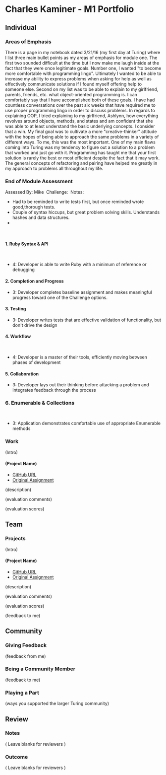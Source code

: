 # Charles Kaminer - M1 Portfolio

## Individual

### Areas of Emphasis

There is a page in my notebook dated 3/21/16 (my first day at Turing) where I list three main bullet points as my areas of emphasis for module one.  The first two sounded difficult at the time but I now make me laugh inside at the fact that they were once legitimate goals.  Number one, I wanted "to become more comfortable with programming lingo".  Ultimately I wanted to be able to increase my ability to express problems when asking for help as well as effectively communicate solutions if I found myself offering help to someone else.  Second on my list was to be able to explain to my girlfriend, parents, friends, etc. what object-oriented programming is.  I can comfortably say that I have accomplished both of these goals.  I have had countless conversations over the past six weeks that have required me to use proper programming lingo in order to discuss problems.  In regards to explaining OOP, I tried explaining to my girlfriend, Ashlynn, how everything revolves around objects, methods, and states and am confident that she was able to at least understand the basic underlying concepts.  I consider that a win.  My final goal was to cultivate a more "creative-thinker" attitude with the hopes of being able to approach the same problems in a variety of different ways.  To me, this was the most important.  One of my main flaws coming into Turing was my tendency to figure out a solution to a problem that worked and just go with it.  Programming has taught me that your first solution is rarely the best or most efficient despite the fact that it may work.  The general concepts of refactoring and pairing have helped me greatly in my approach to problems all throughout my life.  

### End of Module Assessment

Assessed By: Mike
​
Challenge:
​
Notes:
* Had to be reminded to write tests first, but once reminded wrote good,thorough tests.
* Couple of syntax hiccups, but great problem solving skills. Understands hashes and data structures.
* 
​
#### 1. Ruby Syntax & API
​
* 4: Developer is able to write Ruby with a minimum of reference or debugging
​
#### 2. Completion and Progress
* 3: Developer completes baseline assignment and makes meaningful progress toward one of the Challenge options.
​
#### 3. Testing
* 3: Developer writes tests that are effective validation of functionality, but don't drive the design
​
#### 4. Workflow
​
* 4: Developer is a master of their tools, efficiently moving between phases of development
​
#### 5. Collaboration
* 3: Developer lays out their thinking before attacking a problem and integrates feedback through the process
​
### 6. Enumerable & Collections
​
​
* 3: Application demonstrates comfortable use of appropriate Enumerable methods

### Work

(Intro)

#### (Project Name)

* [GitHub URL]()
* [Original Assignment]()

(description)

(evaluation comments)

(evaluation scores)

## Team

### Projects

(Intro)

#### (Project Name)

* [GitHub URL]()
* [Original Assignment]()

(description)

(evaluation comments)

(evaluation scores)

(feedback to me)

## Community

### Giving Feedback

(feedback from me)

### Being a Community Member

(feedback to me)

### Playing a Part

(ways you supported the larger Turing community)

## Review

### Notes

( Leave blanks for reviewers )

### Outcome

( Leave blanks for reviewers )

